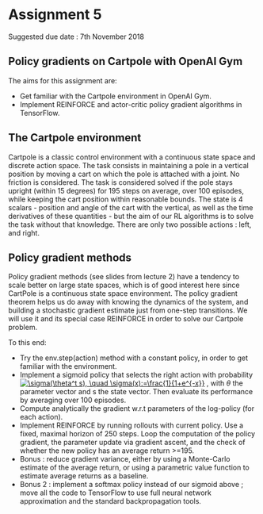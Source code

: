 # Assignment 5

Suggested due date : 7th November 2018

## Policy gradients on Cartpole with OpenAI Gym

The aims for this assignment are:
* Get familiar with the Cartpole environment in OpenAI Gym.
* Implement REINFORCE and actor-critic policy gradient algorithms in TensorFlow.

## The Cartpole environment

Cartpole is a classic control environment with a continuous state space and discrete action space.
The task consists in maintaining a pole in a vertical position by moving a cart on which the pole is attached with a joint. No friction is considered. The task is considered solved if the pole stays upright (within 15 degrees) for 195 steps on average, over 100 episodes, while keeping the cart position within reasonable bounds.
The state is 4 scalars - position and angle of the cart with the vertical, as well as the time derivatives of these quantities - but the aim of our RL algorithms is to solve the task without that knowledge. There are only two possible actions : left, and right.

## Policy gradient methods

Policy gradient methods (see slides from lecture 2) have a tendency to scale better on large state spaces, which is of good interest here since CartPole is a continuous state space environment.
The policy gradient theorem helps us do away with knowing the dynamics of the system, and building a stochastic gradient estimate just from one-step transitions. We will use it and its special case REINFORCE in order to solve our Cartpole problem.

To this end:

* Try the env.step(action) method with a constant policy, in order to get familiar with the environment.
* Implement a sigmoid policy that selects the right action with probability <a href="http://www.codecogs.com/eqnedit.php?latex=\sigma(\theta^t&space;s),&space;\quad&space;\sigma(x):=\frac{1}{1&plus;e^{-x}}" target="_blank"><img src="http://latex.codecogs.com/gif.latex?\sigma(\theta^t&space;s),&space;\quad&space;\sigma(x):=\frac{1}{1&plus;e^{-x}}" title="\sigma(\theta^t s), \quad \sigma(x):=\frac{1}{1+e^{-x}}" /></a> , with $\theta$ the parameter vector and s the state vector. Then evaluate its performance by averaging over 100 episodes.
* Compute analytically the gradient w.r.t parameters of the log-policy (for each action).
* Implement REINFORCE by running rollouts with current policy. Use a fixed, maximal horizon of 250 steps. Loop the computation of the policy gradient, the parameter update via gradient ascent, and the check of whether the new policy has an average return >=195. 
* Bonus : reduce gradient variance, either by using a Monte-Carlo estimate of the average return, or using a parametric value function to estimate average returns as a baseline.
* Bonus 2 : implement a softmax policy instead of our sigmoid above ; move all the code to TensorFlow to use full neural network approximation and the standard backpropagation tools.
